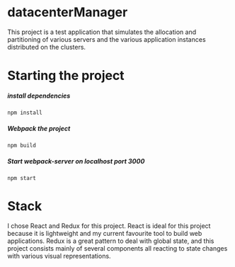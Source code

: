 # datacenterManager

This project is a test application that simulates the allocation and partitioning of various servers and the various application instances distributed on the clusters.

# Starting the project


##### install dependencies
`npm install`

##### Webpack the project
`npm build`

##### Start webpack-server on localhost port 3000
`npm start`

# Stack

I chose React and Redux for this project. React is ideal for this project because it is lightweight and my current favourite tool to build web applications.
Redux is a great pattern to deal with global state, and this project consists mainly of several components all reacting to state changes with various visual representations.

